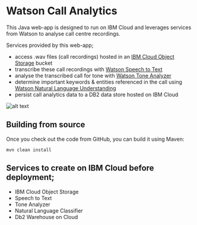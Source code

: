 # Watson Call Analytics 
This Java web-app is designed to run on IBM Cloud and leverages services from Watson to analyse call centre recordings. 

Services provided by this web-app; 
- access .wav files (call recordings) hosted in an [IBM Cloud Object Storage](https://www.ibm.com/cloud/object-storage) bucket
- transcribe these call recordings with [Watson Speech to Text](https://www.ibm.com/watson/services/speech-to-text/) 
- analyse the transcribed call for tone with [Watson Tone Analyzer](https://www.ibm.com/watson/services/tone-analyzer/)
- determine important keywords & entities referenced in the call using [Watson Natural Language Understanding](https://www.ibm.com/watson/services/natural-language-understanding/)
- persist call analytics data to a DB2 data store hosted on IBM Cloud 

![alt text](https://ibm.box.com/shared/static/lgzjxw7wdy2aaz2l621csdvf5u4kgtc5.jpg "High level architecture")

## Building from source 
Once you check out the code from GitHub, you can build it using Maven:
``` 
mvn clean install
```

## Services to create on IBM Cloud before deployment; 
- IBM Cloud Object Storage
- Speech to Text 
- Tone Analyzer
- Natural Language Classifier 
- Db2 Warehouse on Cloud 
